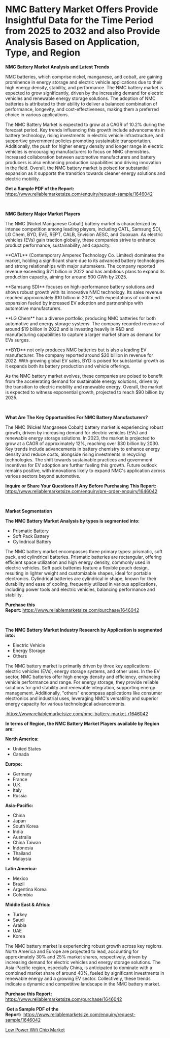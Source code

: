 <p><h1>NMC Battery Market Offers Provide Insightful Data for the Time Period from 2025 to 2032 and also Provide Analysis Based on Application, Type, and Region</h1></p><p><strong>NMC Battery Market Analysis and Latest Trends</strong></p>
<p><p>NMC batteries, which comprise nickel, manganese, and cobalt, are gaining prominence in energy storage and electric vehicle applications due to their high energy density, stability, and performance. The NMC battery market is expected to grow significantly, driven by the increasing demand for electric vehicles and renewable energy storage solutions. The adoption of NMC batteries is attributed to their ability to deliver a balanced combination of performance, longevity, and cost-effectiveness, making them a preferred choice in various applications.</p><p>The NMC Battery Market is expected to grow at a CAGR of 10.2% during the forecast period. Key trends influencing this growth include advancements in battery technology, rising investments in electric vehicle infrastructure, and supportive government policies promoting sustainable transportation. Additionally, the push for higher energy density and longer range in electric vehicles is encouraging manufacturers to focus on NMC chemistries. Increased collaboration between automotive manufacturers and battery producers is also enhancing production capabilities and driving innovation in the field. Overall, the NMC battery market is poised for substantial expansion as it supports the transition towards cleaner energy solutions and electric mobility.</p></p>
<p><strong>Get a Sample PDF of the Report:&nbsp;</strong> <a href="https://www.reliablemarketsize.com/enquiry/request-sample/1646042?utm_campaign=3447&utm_medium=2&utm_source=Github&utm_content=ia&utm_term=06042025&utm_id=nmc-battery">https://www.reliablemarketsize.com/enquiry/request-sample/1646042</a></p>
<p>&nbsp;</p>
<p><strong>NMC Battery Major Market Players</strong></p>
<p><p>The NMC (Nickel Manganese Cobalt) battery market is characterized by intense competition among leading players, including CATL, Samsung SDI, LG Chem, BYD, EVE, REPT, CALB, Envision AESC, and Guoxuan. As electric vehicles (EVs) gain traction globally, these companies strive to enhance product performance, sustainability, and capacity.</p><p>**CATL** (Contemporary Amperex Technology Co. Limited) dominates the market, holding a significant share due to its advanced battery technologies and strong relationships with major automakers. The company reported revenue exceeding $21 billion in 2022 and has ambitious plans to expand its production capacity, aiming for around 500 GWh by 2025.</p><p>**Samsung SDI** focuses on high-performance battery solutions and shows robust growth with its innovative NMC technology. Its sales revenue reached approximately $10 billion in 2022, with expectations of continued expansion fueled by increased EV adoption and partnerships with automotive manufacturers.</p><p>**LG Chem** has a diverse portfolio, producing NMC batteries for both automotive and energy storage systems. The company recorded revenue of around $19 billion in 2022 and is investing heavily in R&D and manufacturing capabilities to capture a larger market share as demand for EVs surges. </p><p>**BYD** not only produces NMC batteries but is also a leading EV manufacturer. The company reported around $20 billion in revenue for 2022. With growing global EV sales, BYD is poised for substantial growth as it expands both its battery production and vehicle offerings.</p><p>As the NMC battery market evolves, these companies are poised to benefit from the accelerating demand for sustainable energy solutions, driven by the transition to electric mobility and renewable energy. Overall, the market is expected to witness exponential growth, projected to reach $90 billion by 2025.</p></p>
<p>&nbsp;</p>
<p><strong>What Are The Key Opportunities For NMC Battery Manufacturers?</strong></p>
<p><p>The NMC (Nickel Manganese Cobalt) battery market is experiencing robust growth, driven by increasing demand for electric vehicles (EVs) and renewable energy storage solutions. In 2023, the market is projected to grow at a CAGR of approximately 12%, reaching over $30 billion by 2030. Key trends include advancements in battery chemistry to enhance energy density and reduce costs, alongside rising investments in recycling technologies. The shift towards sustainable practices and government incentives for EV adoption are further fueling this growth. Future outlook remains positive, with innovations likely to expand NMC's application across various sectors beyond automotive.</p></p>
<p><strong>Inquire or Share Your Questions If Any Before Purchasing This Report:</strong> <a href="https://www.reliablemarketsize.com/enquiry/pre-order-enquiry/1646042?utm_campaign=3447&utm_medium=2&utm_source=Github&utm_content=ia&utm_term=06042025&utm_id=nmc-battery">https://www.reliablemarketsize.com/enquiry/pre-order-enquiry/1646042</a></p>
<p>&nbsp;</p>
<p><strong>Market Segmentation</strong></p>
<p><strong>The NMC Battery Market Analysis by types is segmented into:</strong></p>
<p><ul><li>Prismatic Battery</li><li>Soft Pack Battery</li><li>Cylindrical Battery</li></ul></p>
<p><p>The NMC battery market encompasses three primary types: prismatic, soft pack, and cylindrical batteries. Prismatic batteries are rectangular, offering efficient space utilization and high energy density, commonly used in electric vehicles. Soft pack batteries feature a flexible pouch design, resulting in lighter weight and customizable shapes, ideal for portable electronics. Cylindrical batteries are cylindrical in shape, known for their durability and ease of cooling, frequently utilized in various applications, including power tools and electric vehicles, balancing performance and stability.</p></p>
<p><strong>Purchase this Report:&nbsp;</strong><a href="https://www.reliablemarketsize.com/purchase/1646042?utm_campaign=3447&utm_medium=2&utm_source=Github&utm_content=ia&utm_term=06042025&utm_id=nmc-battery">https://www.reliablemarketsize.com/purchase/1646042</a></p>
<p>&nbsp;</p>
<p><strong>The NMC Battery Market Industry Research by Application is segmented into:</strong></p>
<p><ul><li>Electric Vehicle</li><li>Energy Storage</li><li>Others</li></ul></p>
<p><p>The NMC battery market is primarily driven by three key applications: electric vehicles (EVs), energy storage systems, and other uses. In the EV sector, NMC batteries offer high energy density and efficiency, enhancing vehicle performance and range. For energy storage, they provide reliable solutions for grid stability and renewable integration, supporting energy management. Additionally, "others" encompass applications like consumer electronics and industrial uses, leveraging NMC's versatility and superior energy capacity for various technological advancements.</p></p>
<p><a href="https://www.reliablemarketsize.com/nmc-battery-market-r1646042?utm_campaign=3447&utm_medium=2&utm_source=Github&utm_content=ia&utm_term=06042025&utm_id=nmc-battery">&nbsp;https://www.reliablemarketsize.com/nmc-battery-market-r1646042</a></p>
<p><strong>In terms of Region, the NMC Battery Market Players available by Region are:</strong></p>
<p>
    <p> <strong> North America: </strong>
        <ul>
            <li>United States</li>
            <li>Canada</li>
        </ul>
        </p> 
    <p> <strong> Europe: </strong>
        <ul>
            <li>Germany</li>
            <li>France</li>
            <li>U.K.</li>
            <li>Italy</li>
            <li>Russia</li>
        </ul>
        </p> 
    <p> <strong> Asia-Pacific: </strong>
        <ul>
            <li>China</li>
            <li>Japan</li>
            <li>South Korea</li>
            <li>India</li>
            <li>Australia</li>
            <li>China Taiwan</li>
            <li>Indonesia</li>
            <li>Thailand</li>
            <li>Malaysia</li>
        </ul>
        </p> 
    <p> <strong> Latin America: </strong>
        <ul>
            <li>Mexico</li>
            <li>Brazil</li>
            <li>Argentina Korea</li>
            <li>Colombia</li>
        </ul>
        </p> 
    <p> <strong> Middle East & Africa: </strong>
        <ul>
            <li>Turkey</li>
            <li>Saudi</li>
            <li>Arabia</li>
            <li>UAE</li>
            <li>Korea</li>
        </ul>
    </p>
    </p>
<p><p>The NMC battery market is experiencing robust growth across key regions. North America and Europe are projected to lead, accounting for approximately 30% and 25% market shares, respectively, driven by increasing demand for electric vehicles and energy storage solutions. The Asia-Pacific region, especially China, is anticipated to dominate with a combined market share of around 40%, fueled by significant investments in renewable energy and a growing EV sector. Collectively, these trends indicate a dynamic and competitive landscape in the NMC battery market.</p></p>
<p><strong>Purchase this Report: </strong><a href="https://www.reliablemarketsize.com/purchase/1646042?utm_campaign=3447&utm_medium=2&utm_source=Github&utm_content=ia&utm_term=06042025&utm_id=nmc-battery">https://www.reliablemarketsize.com/purchase/1646042</a></p>
<p>&nbsp;<strong>Get a Sample PDF of the Report:&nbsp;&nbsp;</strong><a href="https://www.reliablemarketsize.com/enquiry/request-sample/1646042?utm_campaign=3447&utm_medium=2&utm_source=Github&utm_content=ia&utm_term=06042025&utm_id=nmc-battery">https://www.reliablemarketsize.com/enquiry/request-sample/1646042</a></p>
<p><strong></strong></p>
<p><p><a href="https://github.com/guyotkiferhi/Market-Research-Report-List-1/blob/main/low-power-wifi-chip-market.md?utm_campaign=3447&utm_medium=2&utm_source=Github&utm_content=ia&utm_term=06042025&utm_id=nmc-battery">Low Power Wifi Chip Market</a></p></p>